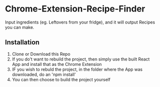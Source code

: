 # Chrome-Extension-Recipe-Finder
Input ingredients (eg. Leftovers from your fridge), and it will output Recipes you can make.

## Installation
1. Clone or Download this Repo
2. If you do't want to rebuild the project, then simply use the built React App and install that as the Chrome Extension
3. IF you wish to rebuld the project, in the folder where the App was downloaded, do an 'npm install'
4. You can then choose to build the project yourself
